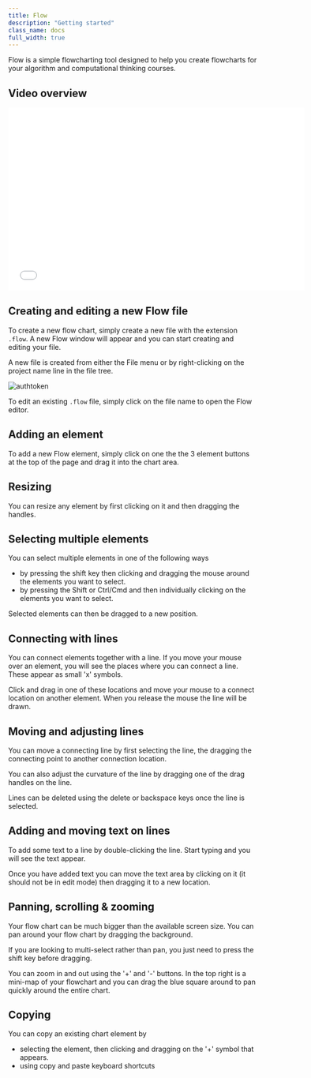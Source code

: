 ```yaml
---
title: Flow
description: "Getting started"
class_name: docs
full_width: true
---
```


Flow is a simple flowcharting tool designed to help you create flowcharts for your algorithm and computational thinking courses.

## Video overview

<div class="video">
<div class="video-wrapper">
<iframe src="//player.vimeo.com/video/130093908" width="600" height="370" frameborder="0" webkitallowfullscreen mozallowflscreen allowfullscreen></iframe>
</div>
</div>

## Creating and editing a new Flow file
To create a new flow chart, simply create a new file with the extension `.flow`. A new Flow window will appear and you can start creating and editing your file.

A new file is created from either the File menu or by right-clicking on the project name line in the file tree.

<img alt="authtoken" src="/img/docs/new-file.png" class="simple"/>

To edit an existing `.flow` file, simply click on the file name to open the Flow editor.


## Adding an element
To add a new Flow element, simply click on one the the 3 element buttons at the top of the page and drag it into the chart area.

## Resizing
You can resize any element by first clicking on it and then dragging the handles.

## Selecting multiple elements
You can select multiple elements in one of the following ways

- by pressing the shift key then clicking and dragging the mouse around the elements you want to select.
- by pressing the Shift or Ctrl/Cmd and then individually clicking on the elements you want to select.

Selected elements can then be dragged to a new position.

## Connecting with lines
You can connect elements together with a line. If you move your mouse over an element, you will see the places where you can connect a line. These appear as small 'x' symbols.

Click and drag in one of these locations and move your mouse to a connect location on another element. When you release the mouse the line will be drawn.

## Moving and adjusting lines
You can move a connecting line by first selecting the line, the dragging the connecting point to another connection location.

You can also adjust the curvature of the line by dragging one of the drag handles on the line.

Lines can be deleted using the delete or backspace keys once the line is selected.

## Adding and moving text on lines
To add some text to a line by double-clicking the line. Start typing and you will see the text appear.

Once you have added text you can move the text area by clicking on it (it should not be in edit mode) then dragging it to a new location.

## Panning, scrolling & zooming
Your flow chart can be much bigger than the available screen size. You can pan around your flow chart by dragging the background.

If you are looking to multi-select rather than pan, you just need to press the shift key before dragging.

You can zoom in and out using the '+' and '-' buttons. In the top right is a mini-map of your flowchart and you can drag the blue square around to pan quickly around the entire chart.

## Copying
You can copy an existing chart element by

- selecting the element, then clicking and dragging on the '+' symbol that appears.
- using copy and paste keyboard shortcuts
